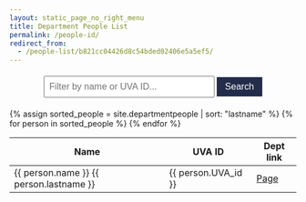 ```yaml
---
layout: static_page_no_right_menu
title: Department People List
permalink: /people-id/
redirect_from:
  - /people-list/b821cc04426d8c54bded02406e5a5ef5/
---
```


<div class="container">
<div class="row">

<div class="col-md-6">
<!-- Search bar HTML -->
<div id="search-container">
  <input type="text" id="search-input" placeholder="Filter by name or UVA ID...">
  <button id="search-button">Search</button>
</div>

<!-- CSS Styles -->
<style>
  #search-container {
    margin: 20px 0;
    text-align: center;
  }
  #search-input {
    padding: 8px;
    width: 300px;
    font-size: 16px;
  }
  #search-button {
    padding: 8px 15px;
    font-size: 16px;
    background-color: #232D4B;
    color: white;
    border: none;
    cursor: pointer;
  }
  #search-button:hover {
    background-color: #0E1836;
  }
  .highlight {
    background-color: yellow;
  }
</style>

<!-- JavaScript for search functionality -->
<script>
document.addEventListener('DOMContentLoaded', (event) => {
  const searchInput = document.getElementById('search-input');
  const searchButton = document.getElementById('search-button');
  const table = document.querySelector('table');
  const rows = table.querySelectorAll('tr');

  function removeAccents(str) {
    return str.normalize("NFD").replace(/[\u0300-\u036f]/g, "");
  }

  function performSearch() {
    const searchTerm = removeAccents(searchInput.value.toLowerCase());
    
    rows.forEach((row, index) => {
      if (index === 0) return; // Skip header row
      
      const name = removeAccents(row.cells[0].textContent.toLowerCase());
      const uvaId = row.cells[1].textContent.toLowerCase();
      
      if (name.includes(searchTerm) || uvaId.includes(searchTerm)) {
        row.style.display = '';
        highlightText(row, searchTerm);
      } else {
        row.style.display = 'none';
      }
    });
  }

  function highlightText(row, searchTerm) {
    [0, 1].forEach(cellIndex => {
      const cell = row.cells[cellIndex];
      const originalText = cell.textContent;
      const normalizedText = removeAccents(originalText);
      let highlightedText = '';
      let lastIndex = 0;

      const regex = new RegExp(searchTerm, 'gi');
      let match;
      while ((match = regex.exec(normalizedText)) !== null) {
        highlightedText += originalText.slice(lastIndex, match.index);
        highlightedText += `<span class="highlight">${originalText.slice(match.index, match.index + match[0].length)}</span>`;
        lastIndex = match.index + match[0].length;
      }
      highlightedText += originalText.slice(lastIndex);

      cell.innerHTML = highlightedText;
    });
  }

  searchButton.addEventListener('click', performSearch);
  searchInput.addEventListener('keypress', function(e) {
    if (e.key === 'Enter') {
      performSearch();
    }
  });

  // Add a reset functionality
  searchInput.addEventListener('input', function() {
    if (this.value === '') {
      rows.forEach(row => {
        row.style.display = '';
        row.cells[0].innerHTML = row.cells[0].textContent;
        row.cells[1].innerHTML = row.cells[1].textContent;
      });
    }
  });
});
</script>
</div>
<div class="col-md-6">
<table class="table table-striped">
  <thead>
    <tr>
      <th>Name</th>
      <th>UVA ID</th>
      <th>Dept link</th>
    </tr>
  </thead>
  <tbody>
    {% assign sorted_people = site.departmentpeople | sort: "lastname" %}
    {% for person in sorted_people %}
      <tr>
        <td>{{ person.name }} {{ person.lastname }}</td>
        <td>{{ person.UVA_id }}</td>
        <td><a href="{{ site.url }}/people/{{ person.UVA_id }}/">Page</a></td>
      </tr>
    {% endfor %}
  </tbody>
</table>
</div>

</div></div>
